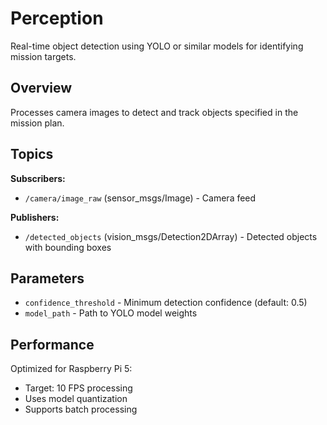 # Perception

Real-time object detection using YOLO or similar models for identifying mission targets.

## Overview

Processes camera images to detect and track objects specified in the mission plan.

## Topics

**Subscribers:**
- `/camera/image_raw` (sensor_msgs/Image) - Camera feed

**Publishers:**
- `/detected_objects` (vision_msgs/Detection2DArray) - Detected objects with bounding boxes

## Parameters

- `confidence_threshold` - Minimum detection confidence (default: 0.5)
- `model_path` - Path to YOLO model weights

## Performance

Optimized for Raspberry Pi 5:
- Target: 10 FPS processing
- Uses model quantization
- Supports batch processing
